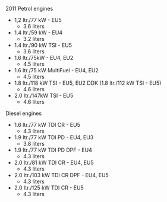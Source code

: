 2011
Petrol engines
- 1,2 ltr./77 kW - EU5
    - 3.6 liters
- 1.4 ltr./59 kW - EU4
    - 3.2 liters
- 1.4 ltr./90 kW TSI - EU5
    - 3.6 liters
- 1.6 ltr./75kW - EU4, EU2
    - 4.5 liters
- 1.6 ltr./75 kW MultiFuel - EU4, EU2
    - 4.5 liters
- 1.8 ltr./118 kW TSI - EU5, EU2 DDK (1.8 ltr./112 kW TSI - EU5)
    - 4.6 liters
- 2.0 ltr./147kW TSI - EU5
    - 4.6 liters

Diesel engines
- 1.6 ltr./77 kW TDI CR - EU5
    - 4.3 liters
- 1.9 ltr./77 kW TDI PD - EU4, EU3
    - 3.8 liters
- 1.9 ltr./77 kW TDI PD DPF - EU4
    - 4.3 liters
- 2.0 ltr./81 kW TDI CR - EU4, EU5
    - 4.3 liters
- 2.0 ltr./103 kW TDI CR DPF - EU4, EU5
    - 4.3 liters
- 2.0 ltr./125 kW TDI CR - EU5
    - 4.3 liters
